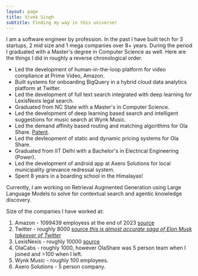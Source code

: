 ```yaml
---
layout: page
title: Vivek Singh
subtitle: Finding my way in this universe!
---
```


I am a software engineer by profession. In the past I have built tech for 3 startups, 2 mid size and 1 mega companies over 8+ years. During the period I graduated with a Master's degree in Computer Science as well. Here are the things I did in roughly a reverse chronological order.
- Led the development of human-in-the-loop platform for video compliance at Prime Video, Amazon.
- Built systems for onboarding BigQuery in a hybrid cloud data analytics platform at Twitter.
- Led the development of full text search integrated with deep learning for LexisNexis legal search.
- Graduated from NC State with a Master's in Computer Science.
- Led the development of deep learning based search and intelligent suggestions for music search at Wynk Music.
- Led the demand affinity based routing and matching algorithms for Ola Share. [Patent](https://patentcenter.uspto.gov/applications/16729407https://patentcenter.uspto.gov/applications/16729407).
- Led the devleopment of static and dynamic pricing systems for Ola Share.
- Graduated from IIT Delhi with a Bachelor's in Electrical Engineering (Power).
- Led the development of android app at Axero Solutions for local municipality grievance redressal system.
- Spent 8 years in a boarding school in the Himalayas!

Currently, I am working on Retrieval Augmented Generation using Large Language Models to solve for contextual search and agentic knowledge discovery.


Size of the companies I have worked at:
1. Amazon - 1099439 employess at the end of 2023 [source](https://www.aboutamazon.com/news/workplace/our-workforce-data)
2. Twitter - roughly 8000 [source _this is almost accurate saga of Elon Musk takeover of Twitter_](https://en.wikipedia.org/wiki/Acquisition_of_Twitter_by_Elon_Musk)
3. LexisNexis - roughly 10000 [source](https://www.lexisnexis.com/en-us/about-us/career/culture.page)
4. OlaCabs - roughly 1000, however OlaShare was 5 person team when I joined and >100 when I left.
5. Wynk Music - roughly 100 employees.
6. Axero Solutions - 5 person company.
